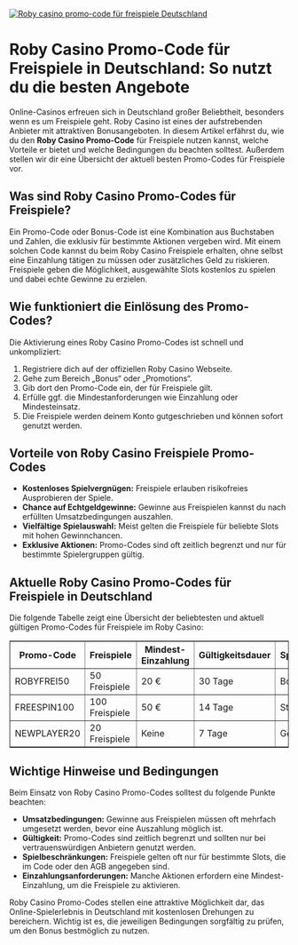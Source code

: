 [![Roby casino promo-code für freispiele Deutschland](https://123-caf.pages.dev/gitsignup.png)](https://vrmoo.ru/Bt82HjjY)

<h1>Roby Casino Promo-Code für Freispiele in Deutschland: So nutzt du die besten Angebote</h1>  <p>Online-Casinos erfreuen sich in Deutschland großer Beliebtheit, besonders wenn es um Freispiele geht. Roby Casino ist eines der aufstrebenden Anbieter mit attraktiven Bonusangeboten. In diesem Artikel erfährst du, wie du den <strong>Roby Casino Promo-Code</strong> für Freispiele nutzen kannst, welche Vorteile er bietet und welche Bedingungen du beachten solltest. Außerdem stellen wir dir eine Übersicht der aktuell besten Promo-Codes für Freispiele vor.</p>  <h2>Was sind Roby Casino Promo-Codes für Freispiele?</h2> <p>Ein Promo-Code oder Bonus-Code ist eine Kombination aus Buchstaben und Zahlen, die exklusiv für bestimmte Aktionen vergeben wird. Mit einem solchen Code kannst du beim Roby Casino Freispiele erhalten, ohne selbst eine Einzahlung tätigen zu müssen oder zusätzliches Geld zu riskieren. Freispiele geben die Möglichkeit, ausgewählte Slots kostenlos zu spielen und dabei echte Gewinne zu erzielen.</p>  <h2>Wie funktioniert die Einlösung des Promo-Codes?</h2> <p>Die Aktivierung eines Roby Casino Promo-Codes ist schnell und unkompliziert:</p> <ol>   <li>Registriere dich auf der offiziellen Roby Casino Webseite.</li>   <li>Gehe zum Bereich „Bonus“ oder „Promotions“. </li>   <li>Gib dort den Promo-Code ein, der für Freispiele gilt.</li>   <li>Erfülle ggf. die Mindestanforderungen wie Einzahlung oder Mindesteinsatz.</li>   <li>Die Freispiele werden deinem Konto gutgeschrieben und können sofort genutzt werden.</li> </ol>  <h2>Vorteile von Roby Casino Freispiele Promo-Codes</h2> <ul>   <li><strong>Kostenloses Spielvergnügen:</strong> Freispiele erlauben risikofreies Ausprobieren der Spiele.</li>   <li><strong>Chance auf Echtgeldgewinne:</strong> Gewinne aus Freispielen kannst du nach erfüllten Umsatzbedingungen auszahlen.</li>   <li><strong>Vielfältige Spielauswahl:</strong> Meist gelten die Freispiele für beliebte Slots mit hohen Gewinnchancen.</li>   <li><strong>Exklusive Aktionen:</strong> Promo-Codes sind oft zeitlich begrenzt und nur für bestimmte Spielergruppen gültig.</li> </ul>  <h2>Aktuelle Roby Casino Promo-Codes für Freispiele in Deutschland</h2> <p>Die folgende Tabelle zeigt eine Übersicht der beliebtesten und aktuell gültigen Promo-Codes für Freispiele im Roby Casino:</p>  <table border="1" cellspacing="0" cellpadding="8">   <thead>     <tr>       <th>Promo-Code</th>       <th>Freispiele</th>       <th>Mindest-Einzahlung</th>       <th>Gültigkeitsdauer</th>       <th>Spielautomaten</th>     </tr>   </thead>   <tbody>     <tr>       <td>ROBYFREI50</td>       <td>50 Freispiele</td>       <td>20 €</td>       <td>30 Tage</td>       <td>Book of Dead</td>     </tr>     <tr>       <td>FREESPIN100</td>       <td>100 Freispiele</td>       <td>50 €</td>       <td>14 Tage</td>       <td>Starburst</td>     </tr>     <tr>       <td>NEWPLAYER20</td>       <td>20 Freispiele</td>       <td>Keine</td>       <td>7 Tage</td>       <td>Gonzo's Quest</td>     </tr>   </tbody> </table>  <h2>Wichtige Hinweise und Bedingungen</h2> <p>Beim Einsatz von Roby Casino Promo-Codes solltest du folgende Punkte beachten:</p> <ul>   <li><strong>Umsatzbedingungen:</strong> Gewinne aus Freispielen müssen oft mehrfach umgesetzt werden, bevor eine Auszahlung möglich ist.</li>   <li><strong>Gültigkeit:</strong> Promo-Codes sind zeitlich begrenzt und sollten nur bei vertrauenswürdigen Anbietern genutzt werden.</li>   <li><strong>Spielbeschränkungen:</strong> Freispiele gelten oft nur für bestimmte Slots, die im Code oder den AGB angegeben sind.</li>   <li><strong>Einzahlungsanforderungen:</strong> Manche Aktionen erfordern eine Mindest-Einzahlung, um die Freispiele zu aktivieren.</li> </ul>  <p>Roby Casino Promo-Codes stellen eine attraktive Möglichkeit dar, das Online-Spielerlebnis in Deutschland mit kostenlosen Drehungen zu bereichern. Wichtig ist es, die jeweiligen Bedingungen sorgfältig zu prüfen, um den Bonus bestmöglich zu nutzen.</p>